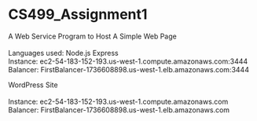 # CS499_Assignment1

A Web Service Program to Host A Simple Web Page<br><br>
Languages used: Node.js Express<br>
Instance: ec2-54-183-152-193.us-west-1.compute.amazonaws.com:3444<br>
Balancer: FirstBalancer-1736608898.us-west-1.elb.amazonaws.com:3444

WordPress Site<br><br>
Instance: ec2-54-183-152-193.us-west-1.compute.amazonaws.com<br>
Balancer: FirstBalancer-1736608898.us-west-1.elb.amazonaws.com <br>
